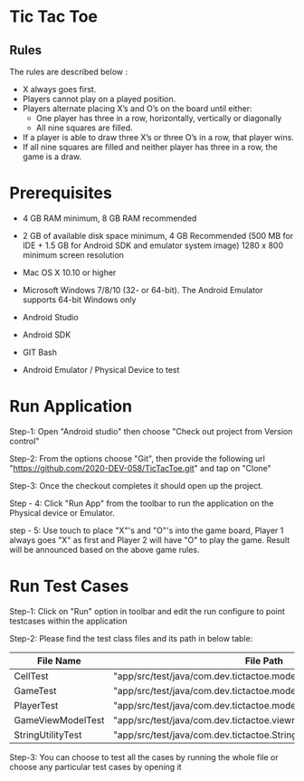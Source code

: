# Tic Tac Toe

## Rules

The rules are described below :

- X always goes first.
- Players cannot play on a played position.
- Players alternate placing X’s and O’s on the board until either:
	- One player has three in a row, horizontally, vertically or diagonally
	- All nine squares are filled.
- If a player is able to draw three X’s or three O’s in a row, that player wins.
- If all nine squares are filled and neither player has three in a row, the game is a draw.

# Prerequisites
- 4 GB RAM minimum, 8 GB RAM recommended

- 2 GB of available disk space minimum, 4 GB Recommended (500 MB for IDE + 1.5 GB for Android SDK and emulator system image)
1280 x 800 minimum screen resolution

- Mac OS X 10.10 or higher

- Microsoft Windows 7/8/10 (32- or 64-bit). The Android Emulator supports 64-bit Windows only

- Android Studio

- Android SDK

- GIT Bash

- Android Emulator / Physical Device to test

# Run Application
Step-1: Open "Android studio" then choose "Check out project from Version control"

Step-2: From the options choose "Git", then provide the following url "https://github.com/2020-DEV-058/TicTacToe.git" and tap on "Clone"

Step-3: Once the checkout completes it should open up the project.

Step - 4: Click "Run App" from the toolbar to run the application on the Physical device or Emulator.

step - 5: Use touch to place "X"'s and "O"'s into the game board, Player 1 always goes "X" as first and Player 2 will have "O" to play the game. Result will be announced based on the above game rules.

# Run Test Cases
Step-1: Click on "Run" option in toolbar and edit the run configure to point testcases within the application

Step-2: Please find the test class files and its path in below table:

| File Name  | File Path|
| ------------- | ------------- |
| CellTest  | "app/src/test/java/com.dev.tictactoe.model.CellTest"  |
| GameTest  | "app/src/test/java/com.dev.tictactoe.model.GameTest"  |
| PlayerTest  | "app/src/test/java/com.dev.tictactoe.model.PlayerTest"  |
| GameViewModelTest  | "app/src/test/java/com.dev.tictactoe.viewmodel.GameViewModelTest"  |
| StringUtilityTest  | "app/src/test/java/com.dev.tictactoe.StringUtilityTest"  |

Step-3: You can choose to test all the cases by running the whole file or choose any particular test cases by opening it
